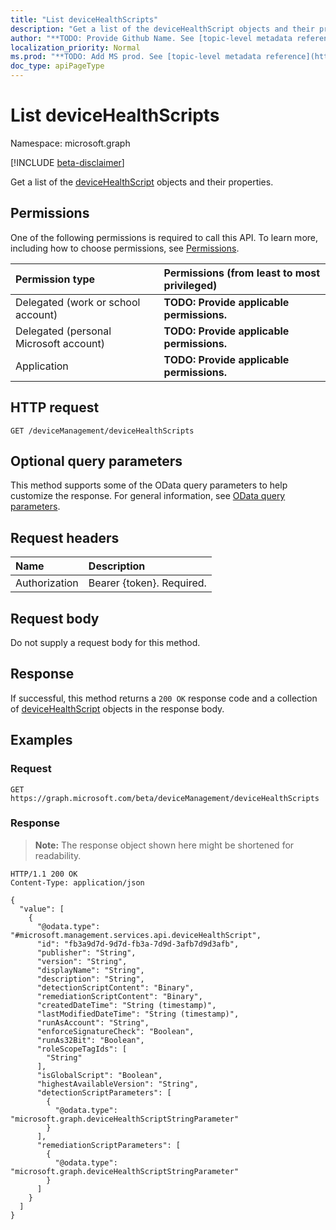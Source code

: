 ```yaml
---
title: "List deviceHealthScripts"
description: "Get a list of the deviceHealthScript objects and their properties."
author: "**TODO: Provide Github Name. See [topic-level metadata reference](https://msgo.azurewebsites.net/add/document/guidelines/metadata.html#topic-level-metadata)**"
localization_priority: Normal
ms.prod: "**TODO: Add MS prod. See [topic-level metadata reference](https://msgo.azurewebsites.net/add/document/guidelines/metadata.html#topic-level-metadata)**"
doc_type: apiPageType
---
```


# List deviceHealthScripts
Namespace: microsoft.graph

[!INCLUDE [beta-disclaimer](../../includes/beta-disclaimer.md)]

Get a list of the [deviceHealthScript](../resources/devicehealthscript.md) objects and their properties.

## Permissions
One of the following permissions is required to call this API. To learn more, including how to choose permissions, see [Permissions](/graph/permissions-reference).

|Permission type|Permissions (from least to most privileged)|
|:---|:---|
|Delegated (work or school account)|**TODO: Provide applicable permissions.**|
|Delegated (personal Microsoft account)|**TODO: Provide applicable permissions.**|
|Application|**TODO: Provide applicable permissions.**|

## HTTP request

<!-- {
  "blockType": "ignored"
}
-->
``` http
GET /deviceManagement/deviceHealthScripts
```

## Optional query parameters
This method supports some of the OData query parameters to help customize the response. For general information, see [OData query parameters](/graph/query-parameters).

## Request headers
|Name|Description|
|:---|:---|
|Authorization|Bearer {token}. Required.|

## Request body
Do not supply a request body for this method.

## Response

If successful, this method returns a `200 OK` response code and a collection of [deviceHealthScript](../resources/devicehealthscript.md) objects in the response body.

## Examples

### Request
<!-- {
  "blockType": "request",
  "name": "list_devicehealthscript"
}
-->
``` http
GET https://graph.microsoft.com/beta/deviceManagement/deviceHealthScripts
```


### Response
>**Note:** The response object shown here might be shortened for readability.
<!-- {
  "blockType": "response",
  "truncated": true,
  "@odata.type": "Collection(microsoft.management.services.api.deviceHealthScript)"
}
-->
``` http
HTTP/1.1 200 OK
Content-Type: application/json

{
  "value": [
    {
      "@odata.type": "#microsoft.management.services.api.deviceHealthScript",
      "id": "fb3a9d7d-9d7d-fb3a-7d9d-3afb7d9d3afb",
      "publisher": "String",
      "version": "String",
      "displayName": "String",
      "description": "String",
      "detectionScriptContent": "Binary",
      "remediationScriptContent": "Binary",
      "createdDateTime": "String (timestamp)",
      "lastModifiedDateTime": "String (timestamp)",
      "runAsAccount": "String",
      "enforceSignatureCheck": "Boolean",
      "runAs32Bit": "Boolean",
      "roleScopeTagIds": [
        "String"
      ],
      "isGlobalScript": "Boolean",
      "highestAvailableVersion": "String",
      "detectionScriptParameters": [
        {
          "@odata.type": "microsoft.graph.deviceHealthScriptStringParameter"
        }
      ],
      "remediationScriptParameters": [
        {
          "@odata.type": "microsoft.graph.deviceHealthScriptStringParameter"
        }
      ]
    }
  ]
}
```

